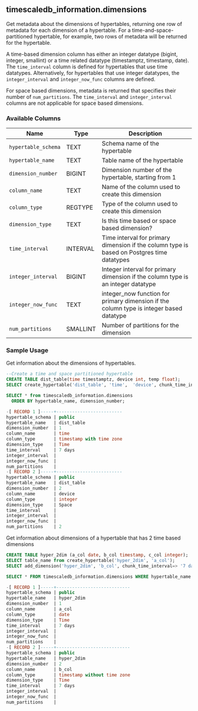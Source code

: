 ## timescaledb_information.dimensions 

Get metadata about the dimensions of hypertables, returning one row of metadata 
for each dimension of a hypertable.  For a time-and-space-partitioned 
hypertable, for example, two rows of metadata will be returned for the 
hypertable.

A time-based dimension column has either an integer datatype 
(bigint, integer, smallint) or a time related datatype 
(timestamptz, timestamp, date).
The `time_interval` column is defined for hypertables that use time datatypes.
Alternatively, for hypertables that use integer datatypes,
 the `integer_interval` and `integer_now_func` columns are defined.

For space based dimensions, metadata is returned that specifies their number 
of `num_partitions`. The `time_interval` and `integer_interval` columns are 
not applicable for space based dimensions.
 
### Available Columns 

|Name|Type|Description|
|---|---|---|
| `hypertable_schema` | TEXT | Schema name of the hypertable |
| `hypertable_name` | TEXT | Table name of the hypertable |
| `dimension_number` | BIGINT | Dimension number of the hypertable, starting from 1 |
| `column_name` | TEXT | Name of the column used to create this dimension |
| `column_type` | REGTYPE | Type of the column used to create this dimension|
| `dimension_type` | TEXT | Is this time based or space based dimension?|
| `time_interval` | INTERVAL | Time interval for primary dimension if the column type is based on Postgres time datatypes |
| `integer_interval` | BIGINT | Integer interval for primary dimension if the column type is an integer datatype |
| `integer_now_func` | TEXT | integer_now function for primary dimension if the column type is integer based datatype|
| `num_partitions` | SMALLINT | Number of partitions for the dimension |

### Sample Usage 

Get information about the dimensions of hypertables.

```sql
--Create a time and space partitioned hypertable
CREATE TABLE dist_table(time timestamptz, device int, temp float);
SELECT create_hypertable('dist_table', 'time',  'device', chunk_time_interval=> INTERVAL '7 days', number_partitions=>3);

SELECT * from timescaledb_information.dimensions
  ORDER BY hypertable_name, dimension_number;

-[ RECORD 1 ]-----+-------------------------
hypertable_schema | public
hypertable_name   | dist_table
dimension_number  | 1
column_name       | time
column_type       | timestamp with time zone
dimension_type    | Time
time_interval     | 7 days
integer_interval  | 
integer_now_func  | 
num_partitions    | 
-[ RECORD 2 ]-----+-------------------------
hypertable_schema | public
hypertable_name   | dist_table
dimension_number  | 2
column_name       | device
column_type       | integer
dimension_type    | Space
time_interval     | 
integer_interval  | 
integer_now_func  | 
num_partitions    | 2
```

Get information about dimensions of a hypertable that has 2 time based dimensions
``` sql
CREATE TABLE hyper_2dim (a_col date, b_col timestamp, c_col integer);
SELECT table_name from create_hypertable('hyper_2dim', 'a_col');
SELECT add_dimension('hyper_2dim', 'b_col', chunk_time_interval=> '7 days');

SELECT * FROM timescaledb_information.dimensions WHERE hypertable_name = 'hyper_2dim';

-[ RECORD 1 ]-----+----------------------------
hypertable_schema | public
hypertable_name   | hyper_2dim
dimension_number  | 1
column_name       | a_col
column_type       | date
dimension_type    | Time
time_interval     | 7 days
integer_interval  | 
integer_now_func  | 
num_partitions    | 
-[ RECORD 2 ]-----+----------------------------
hypertable_schema | public
hypertable_name   | hyper_2dim
dimension_number  | 2
column_name       | b_col
column_type       | timestamp without time zone
dimension_type    | Time
time_interval     | 7 days
integer_interval  | 
integer_now_func  | 
num_partitions    | 
```